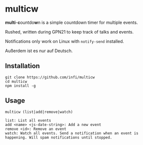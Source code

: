 # multicw

**multi**-**c**ountdo**w**n is a simple countdown timer for multiple events.

Rushed, written during GPN21 to keep track of talks and events.

Notifications only work on Linux with `notify-send` installed.

Außerdem ist es nur auf Deutsch.

## Installation

```
git clone https://github.com/infi/multicw
cd multicw
npm install -g
```

## Usage

```
multicw (list|add|remove|watch)

list: List all events
add <name> <js-date-string>: Add a new event
remove <id>: Remove an event
watch: Watch all events. Send a notification when an event is happening. Will spam notifications until stopped.
```
